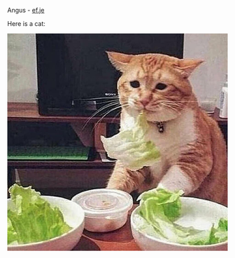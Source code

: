 
Angus - [ef.je](https://ef.je)

Here is a cat:

![CAT](https://github.com/Gaunsessa/Gaunsessa/blob/master/cats/yes.jpg)
